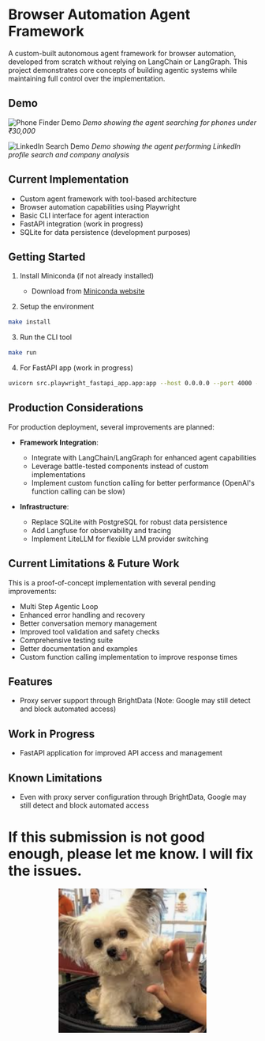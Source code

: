 # Browser Automation Agent Framework

A custom-built autonomous agent framework for browser automation, developed from scratch without relying on LangChain or LangGraph. This project demonstrates core concepts of building agentic systems while maintaining full control over the implementation.

## Demo
![Phone Finder Demo](src/examples/phone-finder.gif)
*Demo showing the agent searching for phones under ₹30,000*

![LinkedIn Search Demo](src/examples/linkedin-search-example.gif)
*Demo showing the agent performing LinkedIn profile search and company analysis*

## Current Implementation
- Custom agent framework with tool-based architecture
- Browser automation capabilities using Playwright
- Basic CLI interface for agent interaction
- FastAPI integration (work in progress)
- SQLite for data persistence (development purposes)

## Getting Started

1. Install Miniconda (if not already installed)
   - Download from [Miniconda website](https://docs.conda.io/en/latest/miniconda.html)

2. Setup the environment
```bash
make install
```

3. Run the CLI tool
```bash
make run
```

4. For FastAPI app (work in progress)
```bash
uvicorn src.playwright_fastapi_app.app:app --host 0.0.0.0 --port 4000 --reload
```

## Production Considerations

For production deployment, several improvements are planned:

- **Framework Integration**: 
  - Integrate with LangChain/LangGraph for enhanced agent capabilities
  - Leverage battle-tested components instead of custom implementations
  - Implement custom function calling for better performance (OpenAI's function calling can be slow)

- **Infrastructure**:
  - Replace SQLite with PostgreSQL for robust data persistence
  - Add Langfuse for observability and tracing
  - Implement LiteLLM for flexible LLM provider switching

## Current Limitations & Future Work

This is a proof-of-concept implementation with several pending improvements:

- Multi Step Agentic Loop
- Enhanced error handling and recovery
- Better conversation memory management
- Improved tool validation and safety checks
- Comprehensive testing suite
- Better documentation and examples
- Custom function calling implementation to improve response times

## Features
- Proxy server support through BrightData (Note: Google may still detect and block automated access)

## Work in Progress
- FastAPI application for improved API access and management

## Known Limitations
- Even with proxy server configuration through BrightData, Google may still detect and block automated access

# If this submission is not good enough, please let me know. I will fix the issues.
<p align="center">
  <img src="src/examples/hi5dojjie.png" width="300" alt="hi5dojjie">
</p>